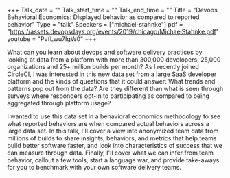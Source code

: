 +++
Talk_date = ""
Talk_start_time = ""
Talk_end_time = ""
Title = "Devops Behavioral Economics: Displayed behavior as compared to reported behavior"
Type = "talk"
Speakers = ["michael-stahnke"]
pdf = "https://assets.devopsdays.org/events/2019/chicago/MichaelStahnke.pdf"
youtube = "PvfLwu7IgW0"
+++

What can you learn about devops and software delivery practices by looking at data from a platform with more than 300,000 developers, 25,000 organizations and 25+ million builds per month? As I recently joined CircleCI, I was interested in this new data set from a large SaaS developer platform and the kinds of questions that it could answer: What trends and patterns pop out from the data? Are they different than what is seen through surveys where responders opt-in to participating as compared to being aggregated through platform usage? 

I wanted to use this data set in a behavioral economics methodology to see what reported behaviors are when compared actual behaviors across a large data set. In this talk, I'll cover a view into anonymized team data from millions of builds to share insights, behaviors, and metrics that help teams build better software faster, and look into characteristics of success that we can measure through data. Finally, I'll cover what we can infer from team behavior, callout a few tools, start a language war, and provide take-aways for you to benchmark with your own software delivery teams.
